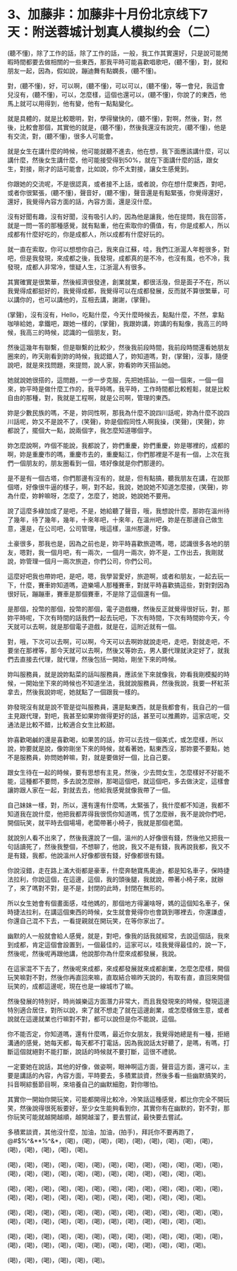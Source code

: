 # 3、加藤非：加藤非十月份北京线下7天：附送蓉城计划真人模拟约会（二）

(聽不懂)，除了工作的話，除了工作的話，一般，我工作其實還好，只是說可能閒暇時間都要去做相關的一些東西，那我平時可能喜歡唱歌吧，(聽不懂)，對，就和朋友一起，因為，假如說，蹦迪舞有點嫻長，(聽不懂)。

對，(聽不懂)，好，可以啊，(聽不懂)，可以可以，(聽不懂)，等一會兒，我這會兒沒有，(聽不懂)，可以，怎麼樣，這個也還可以，(聽不懂)，你說了的東西，他馬上就可以用得到，他有變，他有一點點變化。

就是具體的，就是比較聰明，對，學得蠻快的，(聽不懂)，對啊，然後，對，然後，比較會那個，其實他的就是，(聽不懂)，然後我還沒有說完，(聽不懂)，他是有交流，對，(聽不懂)，很多人可能會。

就是女生在講什麼的時候，他可能就聽不進去，他在想，我下面應該講什麼，可以講什麼，然後女生講什麼，他可能接受得到50%，就在下面講什麼的話，跟女生，對接，剛才的話可能會，比如說，你不太對接，讓女生感覺到。

你跟她的交流呢，不是很認真，或者接不上話，或者說，你在想什麼東西，對吧，或者你很緊張，(聽不懂)，聲音好，(聽不懂)，聲音還是有點緊張，你覺得還好，還好，我覺得內容方面的話，內容方面，還是沒什麼。

沒有好聞有趣，沒有好聞，沒有吸引人的，因為他是讓我，他在提問，我在回答，就是一問一答的那種感覺，就有點重，他在索取你的價值，有，你是成都人，所以成都有什麼好吃的，你是成都人，所以成都有什麼好玩的。

就一直在索取，你可以想想你自己，我來自江蘇，哇，我們江浙滬人年輕很多，對吧，但是我發現，來成都之後，我發現，成都真的是不冷，也沒有風，也不冷，我發現，成都人非常冷，懷疑人生，江浙滬人有很多。

其實確實是很繁華，然後經濟很發達，創業就業，都很活潑，但是面子不在，所以我覺得成都挺好的，我覺得成都，我覺得可以在成都發展，反而就不算很繁華，可以講你的，也可以講他的，互相去講，謝謝，(掌聲)。

(掌聲)，沒有沒有，Hello，吃點什麼，今天什麼時候去，點點什麼，不然，拿點咖啡給她，拿鐵吧，跟她一樣的，(掌聲)，我跟妳講，妳講的有點像，我高三的時候，我高三的時候，認識的一個朋友，對。

然後這幾年有聯繫，但是聯繫的比較少，然後我前段時間，我前段時間還看她朋友圈來的，昨天剛看到妳的時候，我認錯人了，妳知道嗎，對，(掌聲)，沒事，隨便說吧，就是來找問題，來提問，說人家，妳看妳昨天搭訕她。

她就說她很搭的，這問題，一步一步克服，先把她搭訕，一個一個來，一個一個來，妳平時是做什麼工作的，我平時嗎，我平時，工作時間都比較輕鬆，就是比較自由的那種，對，我就是工程啊，就是公司啊，管理的東西。

妳是少數民族的嗎，不是，妳同性啊，那我為什麼不說四川話呢，妳為什麼不說四川話呢，妳又不是說不了，(笑聲)，妳是個假同性人啊我操，(笑聲)，(笑聲)，妳都說了，擺個大一點，說兩個字，我怎麼知道哪個字。

妳怎麼說啊，咋個不能說，我都說了，妳們重慶，妳們重慶，妳是哪裡的，成都的啊，妳是重慶市的嗎，重慶市去的，重慶點江，你們那裡是不是有一個，上次在我們一個朋友的，朋友圈看到一個，塔好像就是你們那邊的。

是不是有一個古塔，你們那邊有沒有的，就是，但有點搞，聽我朋友在講，在說那個塔，好像很牛逼的樣子，啊，對不起，我說，她說她不知道怎麼接，(笑聲)，妳為什麼，妳幹嘛呀，怎麼了，怎麼了，她說，她說她不要用。

說了這麼多綠加成了是吧，不是，她給聽了聲音，哦，我想說什麼，那妳在溫州待了幾年，待了幾年，幾年，十來年吧，十來年，在溫州吧，妳是在那邊自己做生意，還是，在公司吧，公司管理，哦這樣，溫州那邊，好像。

土豪很多，那我也是，因為之前也是，妳平時喜歡旅遊嗎，嗯，認識很多各地的朋友，嗯對，我一個月吧，有一兩次，一個月一兩次，妳不是，工作出去，我剛就說，妳管理一個月一兩次旅遊，你們公司，你們公司。

這麼好吧我也帶妳吧，是吧，嗯，我學習愛好，旅遊啊，或者和朋友，一起去玩一下，什麼，賽車妳知道嗎，遊樂場人那種賽車，對就平時喜歡搞這些，對對對因為很好玩，蹦蹦車，賽車是那個賽車，不是除了這個還有一個。

是那個，投幣的那個，投幣的那個，電子遊戲機，然後反正就覺得很好玩，對，那妳平時呢，下次有時間的話我們一起去玩吧，下次有時間，下次有時間妳今天，今天就可以去啊，就是那個電子遊戲，就是在，這附近就有一個。

對，哦，下次可以去啊，可以啊，今天可以去啊妳就說走吧，走吧，對就走吧，不要坐在那裡等，那今天就可以去啊，然後又等妳去，男人要代理就決定好了，就我們去直接去代理，就代理，然後包括一開始，剛坐下來的時候。

妳叫服務員，就是說妳點菜的話叫服務員，應該坐下來就像我，妳看我剛模擬的時候，一開始坐下來的時候也不知道坐法，我就說服務員，然後我說，我要一杯紅茶拿去，然後我說妳呢，她就點了一個跟我一樣的。

妳發現沒有就是說不管是從叫服務員，還是點東西，就是我都會有，我自己的一個主見跟代理，對吧，我甚至如果妳做得更好的話，甚至可以推薦妳，這家店呢，交通法是比較不錯，比較適合女生比較甜。

妳喜歡喝鹹的還是喜歡喝，如果苦的話，妳可以去找一個美式，或怎麼樣，所以說，妳要就是說，像妳剛坐下來的時候，就看著她，點東西沒，那妳要不要點，她不是服務員，妳問她幹嘛，對，就是要做好一個，比自己要。

跟女生待在一起的時候，要有思想有主見，然後，少去問女生，怎麼樣好不好能不能，這種都不要問，多去說怎麼辦，那喝這個吧，就這個吧，多去做決定，這樣會讓妳跟人家在一起，對就去去，他給我感覺就像我帶了一個。

自己妹妹一樣，對，所以，還有還有什麼嗎，太緊張了，我什麼都不知道，我都不知道我在說什麼，他把我都弄得我很慌你知道嗎，慌了怎麼辦，我不是說你們吧，開個玩笑，就平時去個場場，老闆帶著小椅子，我就是那個老闆。

就說別人看不出來了，然後我還說了一個，溫州的人好像很有錢，然後他又把我一句話讀死了，然後我整個，不想聊了，他說，我又不是有錢，我再說我都，我又不是有錢，我都，他說溫州人好像都很有錢，好像都很有錢。

你說沒錯，走在路上滿大街都是豪車，什麼奔馳寶馬奧迪，都是知名車子，保時捷法拉利，你說這個，在這邊，這個，我的頭後腿，我就說，帶著小椅子來，就辦了，來了嗎對不對，是不是，封閉的此時，封閉在無形的。

所以女生她會有個畫面感，哇他媽的，那個地方得灑啥呀，媽的這個知名車子，保時捷法拉利，在講這個東西的時候，女生就會覺得你也會跳到哪裡去，你還謙虛，你還自己混不下去，一看提親就在開玩笑，在等你家出了。

幽默的人一般就會給人感覺，就是，對吧，像我的話我就經常，去說這個話，我來到成都，肯定這個會設置到，一個最佳的，這家可以，哇我覺得最佳的，說一下，然後呢，然後呢再跟他講，他說那你為什麼來成都發展，我說。

在這家混不下去了，然後呢來成都，來成都發展就來成都創業，怎麼怎麼樣，開個玩笑嘛對不對，然後你再直回來嘛，直取結合嘛昨天說的，有取有直，直回來開個玩笑的，成都這邊呢，現在也是一線城市了嘛。

然後發展的特別好，時尚娛樂這方面潛力非常大，而且我發現來的時候，發現這邊特別適合居住，對所以說，來了就不想走了就在這邊創業，或怎麼樣做生意，或者說就在這邊就業也行嘛對不對，都可以說但是你不能說，這個。

你不能否定，你知道嗎，還有什麼嗎，最近你女朋友，我覺得她總是有一種，拒絕溝通的感覺，她每天都，每天都不打電話，因為我說話太好聽了，是嗎，有嗎，打斷這個就絕對不能打斷，說話的時候就不要打斷，這很不禮貌。

一定要她在說話，其他的好像，做姿啊，眼神啊這方面，聲音這方面，還可以，主要是講話的內容，內容方面，平時要去，多積累談資，然後多看一些幽默搞笑的，抖音啊綜藝節目啊，來培養自己的幽默細胞，對你哪怕。

其實你一開始你開玩笑，可能都開得比較冷，冷笑話這種感覺，都比你完全不開玩笑，然後說得很死板要好，至少女生能夠看到你，其實你有在幽默的，對不對，那你玩笑可能就越開越順，越開越溜了，要去嘗試，最快要去嘗試。

多積累談資，其他沒什麼，加油，加油，(拍手)，拜託你不要再跑了，@#$%^&**%^&*，(喝)，(喝)，(喝)，(喝)，(喝)，(喝)，(喝)，(喝)，(喝)，(喝)，(喝)，(喝)，(喝)，(喝)。

(喝)，(喝)，(喝)，(喝)，(喝)，(喝)，(喝)，(喝)，(喝)，(喝)，(喝)，(喝)，(喝)，(喝)，(喝)，(喝)，(喝)，(喝)，(喝)，(喝)，(喝)，(喝)，(喝)，(喝)，(喝)。

(喝)，(喝)，(喝)，(喝)，(喝)，(喝)，(喝)，(喝)，(喝)，(喝)，(喝)，(喝)，(喝)，(喝)，(喝)，(喝)，(喝)，(喝)，(喝)，(喝)，(喝)，(喝)，(喝)，(喝)，(喝)。

(喝)，(喝)，(喝)，(喝)，(喝)，(喝)，(喝)，(喝)，(喝)，(喝)，(喝)，(喝)，(喝)，(喝)，(喝)，(喝)，(喝)，(喝)，(喝)，(喝)，(喝)，(喝)，(喝)，(喝)，(喝)。

(喝)，(喝)，(喝)，(喝)，(喝)，(喝)，(喝)，(喝)，(喝)，(喝)，(喝)，(喝)，(喝)，(喝)，(喝)，(喝)，(喝)，(喝)，(喝)，(喝)，(喝)，(喝)，(喝)，(喝)，(喝)。

(喝)，(喝)，(喝)，(喝)，(喝)，(喝)。